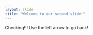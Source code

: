 ```yaml
---
layout: slide
title: "Welcome to our second slide!"
---
```

Checking!!!
Use the left arrow to go back!
